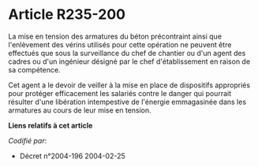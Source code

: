 # Article R235-200

La mise en tension des armatures du béton précontraint ainsi que l'enlèvement des vérins utilisés pour cette opération ne
peuvent être effectués que sous la surveillance du chef de chantier ou d'un agent des cadres ou d'un ingénieur désigné par le
chef d'établissement en raison de sa compétence.

Cet agent a le devoir de veiller à la mise en place de dispositifs appropriés pour protéger efficacement les salariés contre
le danger qui pourrait résulter d'une libération intempestive de l'énergie emmagasinée dans les armatures au cours de leur
mise en tension.

**Liens relatifs à cet article**

_Codifié par_:

  - Décret n°2004-196 2004-02-25
